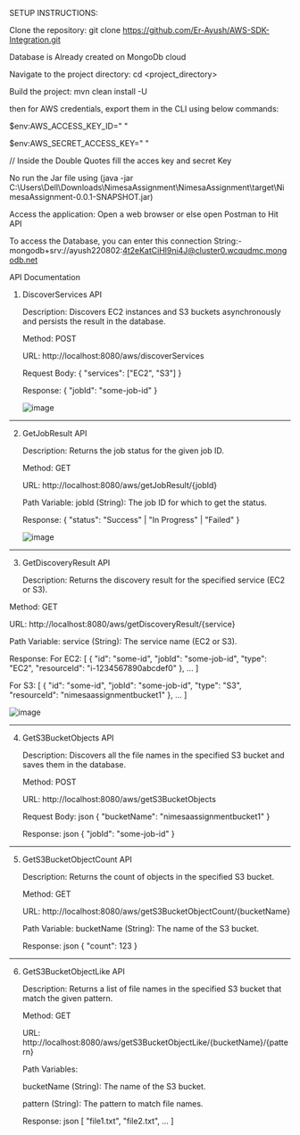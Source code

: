 SETUP INSTRUCTIONS:

Clone the repository: git clone https://github.com/Er-Ayush/AWS-SDK-Integration.git

Database is Already created on MongoDb cloud

Navigate to the project directory: cd <project_directory>

Build the project: mvn clean install -U

then for AWS credentials, export them in the CLI using below commands:

$env:AWS_ACCESS_KEY_ID=" "

$env:AWS_SECRET_ACCESS_KEY=" "

// Inside the Double Quotes fill the acces key and secret Key

No run the Jar file using (java -jar C:\Users\Dell\Downloads\NimesaAssignment\NimesaAssignment\target\NimesaAssignment-0.0.1-SNAPSHOT.jar)

Access the application: Open a web browser or else open Postman to Hit API

To access the Database, you can enter this connection String:-    mongodb+srv://ayush220802:4t2eKatCiHl9ni4J@cluster0.wcqudmc.mongodb.net

API Documentation

1. DiscoverServices API
   
   Description:
   Discovers EC2 instances and S3 buckets asynchronously and persists the result in the database.
   
   Method:
   POST
   
   URL:
   http://localhost:8080/aws/discoverServices
   
   Request Body:
   {
   "services": ["EC2", "S3"]
   }
   
   Response:
   {
   "jobId": "some-job-id"
   }

   ![image](https://github.com/Er-Ayush/AWS-SDK-Integration/assets/89703959/6d265b26-7498-47aa-8ff1-7bf89cdb10f9)


******************************************************************************

2. GetJobResult API
   
   Description:
   Returns the job status for the given job ID.
   
   Method:
   GET
   
   URL:
   http://localhost:8080/aws/getJobResult/{jobId}
   
   Path Variable:
   jobId (String): The job ID for which to get the status.
   
   Response:
   {
   "status": "Success" | "In Progress" | "Failed"
   }

   ![image](https://github.com/Er-Ayush/AWS-SDK-Integration/assets/89703959/0df49e8e-260e-4b58-803f-0947a6e3a938)


******************************************************************************

3. GetDiscoveryResult API
   
   Description:
   Returns the discovery result for the specified service (EC2 or S3).

Method:
GET

URL:
http://localhost:8080/aws/getDiscoveryResult/{service}

Path Variable:
service (String): The service name (EC2 or S3).

Response:
For EC2:
[
{
"id": "some-id",
"jobId": "some-job-id",
"type": "EC2",
"resourceId": "i-1234567890abcdef0"
},
...
]

For S3:
[
{
"id": "some-id",
"jobId": "some-job-id",
"type": "S3",
"resourceId": "nimesaassignmentbucket1"
},
...
]

![image](https://github.com/Er-Ayush/AWS-SDK-Integration/assets/89703959/f4b01497-f58d-4df8-b9bc-9540eece7b0b)


******************************************************************************

4. GetS3BucketObjects API
   
   Description:
   Discovers all the file names in the specified S3 bucket and saves them in the database.

   Method:
   POST

   URL:
   http://localhost:8080/aws/getS3BucketObjects

   Request Body:
   json
   {
   "bucketName": "nimesaassignmentbucket1"
   }

   Response:
   json
   {
   "jobId": "some-job-id"
   }

******************************************************************************

5. GetS3BucketObjectCount API

   Description:
   Returns the count of objects in the specified S3 bucket.

   Method:
   GET

   URL:
   http://localhost:8080/aws/getS3BucketObjectCount/{bucketName}

   Path Variable:
   bucketName (String): The name of the S3 bucket.

   Response:
   json
   {
   "count": 123
   }

******************************************************************************

6. GetS3BucketObjectLike API

   Description:
   Returns a list of file names in the specified S3 bucket that match the given pattern.

   Method:
   GET

   URL:
   http://localhost:8080/aws/getS3BucketObjectLike/{bucketName}/{pattern}

   Path Variables:
   
   bucketName (String): The name of the S3 bucket.

   pattern (String): The pattern to match file names.

   Response:
   json
   [
   "file1.txt",
   "file2.txt",
   ...
   ]
